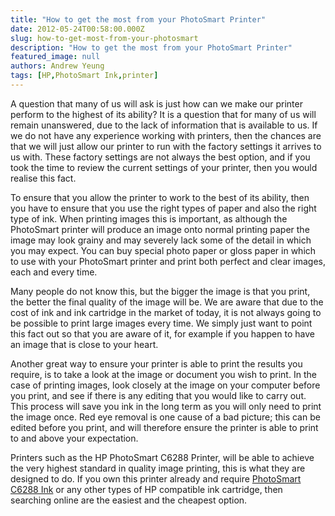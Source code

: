 ```yaml
---
title: "How to get the most from your PhotoSmart Printer"
date: 2012-05-24T00:58:00.000Z
slug: how-to-get-most-from-your-photosmart
description: "How to get the most from your PhotoSmart Printer"
featured_image: null
authors: Andrew Yeung
tags: [HP,PhotoSmart Ink,printer]
---
```


A question that many of us will ask is just how can we make our printer perform to the highest of its ability? It is a question that for many of us will remain unanswered, due to the lack of information that is available to us. If we do not have any experience working with printers, then the chances are that we will just allow our printer to run with the factory settings it arrives to us with. These factory settings are not always the best option, and if you took the time to review the current settings of your printer, then you would realise this fact.

To ensure that you allow the printer to work to the best of its ability, then you have to ensure that you use the right types of paper and also the right type of ink. When printing images this is important, as although the PhotoSmart printer will produce an image onto normal printing paper the image may look grainy and may severely lack some of the detail in which you may expect. You can buy special photo paper or gloss paper in which to use with your PhotoSmart printer and print both perfect and clear images, each and every time.

Many people do not know this, but the bigger the image is that you print, the better the final quality of the image will be. We are aware that due to the cost of ink and ink cartridge in the market of today, it is not always going to be possible to print large images every time. We simply just want to point this fact out so that you are aware of it, for example if you happen to have an image that is close to your heart.

Another great way to ensure your printer is able to print the results you require, is to take a look at the image or document you wish to print. In the case of printing images, look closely at the image on your computer before you print, and see if there is any editing that you would like to carry out. This process will save you ink in the long term as you will only need to print the image once. Red eye removal is one cause of a bad picture; this can be edited before you print, and will therefore ensure the printer is able to print to and above your expectation.

Printers such as the HP PhotoSmart C6288 Printer, will be able to achieve the very highest standard in quality image printing, this is what they are designed to do. If you own this printer already and require [PhotoSmart C6288 Ink](https://www.comboink.com/hp-photosmart-c6288-printer-ink-cartridges) or any other types of HP compatible ink cartridge, then searching online are the easiest and the cheapest option.